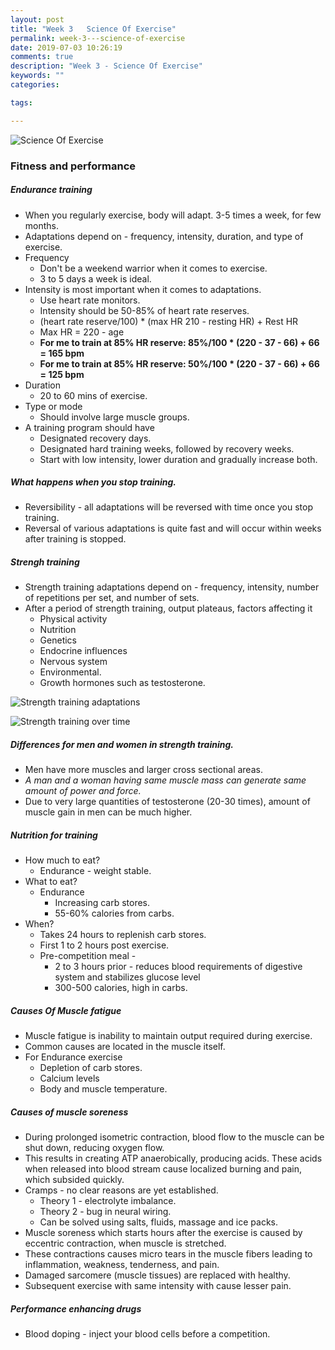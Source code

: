 ```yaml
---
layout: post
title: "Week 3   Science Of Exercise"
permalink: week-3---science-of-exercise
date: 2019-07-03 10:26:19
comments: true
description: "Week 3 - Science Of Exercise"
keywords: ""
categories:

tags:

---
```


![Science Of Exercise](/images/science-of-exercise.png)

### <span>Fitness and performance</span>


##### Endurance training
* When you regularly exercise, body will adapt. 3-5 times a week, for few months.
* Adaptations depend on - frequency, intensity, duration, and type of exercise.
* Frequency
  * Don't be a weekend warrior when it comes to exercise.
  * 3 to 5 days a week is ideal.
* Intensity is most important when it comes to adaptations.
  * Use heart rate monitors.
  * Intensity should be 50-85% of heart rate reserves.
  * (heart rate reserve/100) * (max HR 210 - resting HR) + Rest HR
  * Max HR = 220 - age
  * __For me to train at 85% HR reserve: 85%/100 * (220 - 37 - 66) + 66 = 165 bpm__
  * __For me to train at 85% HR reserve: 50%/100 * (220 - 37 - 66) + 66 = 125 bpm__
* Duration
  * 20 to 60 mins of exercise.
* Type or mode
  * Should involve large muscle groups.
* A training program should have
  * Designated recovery days.
  * Designated hard training weeks, followed by recovery weeks.
  * Start with low intensity, lower duration and gradually increase both.

##### What happens when you stop training.
* Reversibility - all adaptations will be reversed with time once you stop training.
* Reversal of various adaptations is quite fast and will occur within weeks after training is stopped.

##### Strengh training
* Strength training adaptations depend on - frequency, intensity, number of repetitions per set, and number of sets.
* After a period of strength training, output plateaus, factors affecting it
  * Physical activity
  * Nutrition
  * Genetics
  * Endocrine influences
  * Nervous system
  * Environmental.
  * Growth hormones such as testosterone.

![Strength training adaptations](/images/strength.png)

![Strength training over time](/images/strength2.png)

##### Differences for men and women in strength training.
* Men have more muscles and larger cross sectional areas.
* _A man and a woman having same muscle mass can generate same amount of power and force._
* Due to very large quantities of testosterone (20-30 times), amount of muscle gain in men can be much higher.

##### Nutrition for training
* How much to eat?
  * Endurance - weight stable.
* What to eat?
  * Endurance
    * Increasing carb stores.
    * 55-60% calories from carbs.
* When?
  * Takes 24 hours to replenish carb stores.
  * First 1 to 2 hours post exercise.
  * Pre-competition meal -
    * 2 to 3 hours prior - reduces blood requirements of digestive system and stabilizes glucose level
    * 300-500 calories, high in carbs.

##### Causes Of Muscle fatigue
* Muscle fatigue is inability to maintain output required during exercise.
* Common causes are located in the muscle itself.
* For Endurance exercise
  * Depletion of carb stores.
  * Calcium levels
  * Body and muscle temperature.

##### Causes of muscle soreness
* During prolonged isometric contraction, blood flow to the muscle can be shut down, reducing oxygen flow.
* This results in creating ATP anaerobically, producing acids. These acids when released into blood stream cause localized burning and pain, which subsided quickly.
* Cramps - no clear reasons are yet established.
  * Theory 1 - electrolyte imbalance.
  * Theory 2 - bug in neural wiring.
  * Can be solved using salts, fluids, massage and ice packs.
* Muscle soreness which starts hours after the exercise is caused by eccentric contraction, when muscle is stretched.
* These contractions causes micro tears in the muscle fibers leading to inflammation, weakness, tenderness, and pain.
* Damaged sarcomere (muscle tissues) are replaced with healthy.
* Subsequent exercise with same intensity with cause lesser pain.

##### Performance enhancing drugs
* Blood doping - inject your blood cells before a competition.
